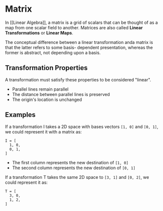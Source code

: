 # Matrix
In [[Linear Algebra]], a matrix is a grid of scalars that can be thought of as a map from one scalar field to another. Matrices are also called **Linear Transformations** or **Linear Maps**. 

The conceptual difference between a linear transformation anda matrix is that the latter refers to some basis- dependent presentation, whereas the former is abstract, not depending upon a basis.

## Transformation Properties
A transformation must satisfy these properties to be considered "linear".

- Parallel lines remain parallel
- The distance between parallel lines is preserved
- The origin's location is unchanged

## Examples
If a transformation I takes a 2D space with bases vectors `[1, 0]` and `[0, 1]`, we could represent it with a matrix as:

```
I = [
  1, 0, 
  0, 1,
]
```

- The first column represents the new destination of `[1, 0]`
- The second column represents the new destination of `[0, 1]`

If a transformation T takes the same 2D space to `[3, 1]` and `[0, 2]`, we could represent it as:

```
T = [
  3, 0, 
  1, 2,
]
```